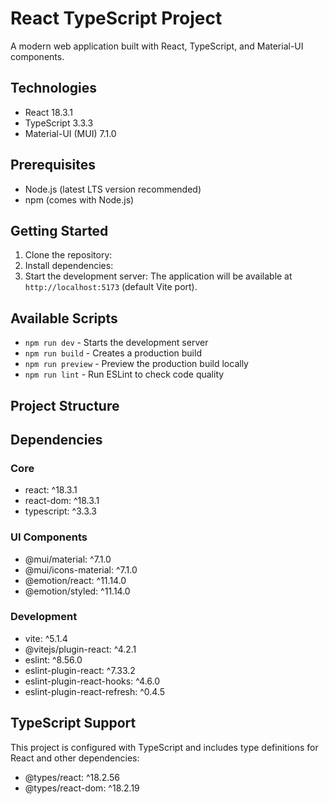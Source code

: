# React TypeScript Project

A modern web application built with React, TypeScript, and Material-UI components.

## Technologies

- React 18.3.1
- TypeScript 3.3.3
- Material-UI (MUI) 7.1.0

## Prerequisites

- Node.js (latest LTS version recommended)
- npm (comes with Node.js)

## Getting Started

1. Clone the repository:
2. Install dependencies:
3. Start the development server:
The application will be available at `http://localhost:5173` (default Vite port).

## Available Scripts

- `npm run dev` - Starts the development server
- `npm run build` - Creates a production build
- `npm run preview` - Preview the production build locally
- `npm run lint` - Run ESLint to check code quality

## Project Structure

## Dependencies

### Core
- react: ^18.3.1
- react-dom: ^18.3.1
- typescript: ^3.3.3

### UI Components
- @mui/material: ^7.1.0
- @mui/icons-material: ^7.1.0
- @emotion/react: ^11.14.0
- @emotion/styled: ^11.14.0

### Development
- vite: ^5.1.4
- @vitejs/plugin-react: ^4.2.1
- eslint: ^8.56.0
- eslint-plugin-react: ^7.33.2
- eslint-plugin-react-hooks: ^4.6.0
- eslint-plugin-react-refresh: ^0.4.5

## TypeScript Support

This project is configured with TypeScript and includes type definitions for React and other dependencies:
- @types/react: ^18.2.56
- @types/react-dom: ^18.2.19